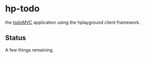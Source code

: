hp-todo
=======

the [todoMVC](todomvc.com) application using the hplayground client framework.

Status
------
A few things remaining.
